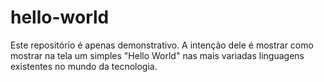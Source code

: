 # hello-world
 Este repositório é apenas demonstrativo. A intenção dele é mostrar como mostrar na tela um simples "Hello World" nas mais variadas linguagens existentes no mundo da tecnologia.
